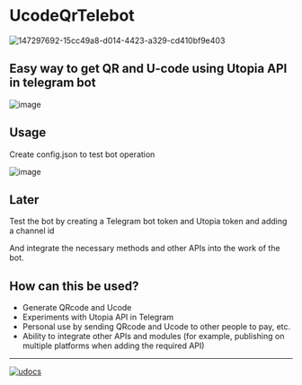 # UcodeQrTelebot


![147297692-15cc49a8-d014-4423-a329-cd410bf9e403](https://user-images.githubusercontent.com/77910713/147619799-7f17dc81-f44a-4cdf-a795-df051d2e133e.png)

 

Easy way to get QR and U-code using Utopia API in telegram bot
-----
![image](https://user-images.githubusercontent.com/77910713/147619295-78ac96ab-65bb-4381-aa8b-f073b73b55d6.png)

Usage 
-----

Create config.json to test bot operation

![image](https://user-images.githubusercontent.com/77910713/147619511-1fe6e2d7-867e-4bb5-be79-26f9ae6fa512.png)



Later
-----
Test the bot by creating a Telegram bot token and Utopia token and adding a channel id

And integrate the necessary methods and other APIs into the work of the bot.

How can this be used?
-----
* Generate QRcode and Ucode
* Experiments with Utopia API in Telegram
* Personal use by sending QRcode and Ucode to other people to pay, etc.
* Ability to integrate other APIs and modules (for example, publishing on multiple platforms when adding the required API)
---
[![udocs](https://github.com/Sagleft/ures/blob/master/udocs-btn.png?raw=true)](https://udocs.gitbook.io/utopia-api/)
